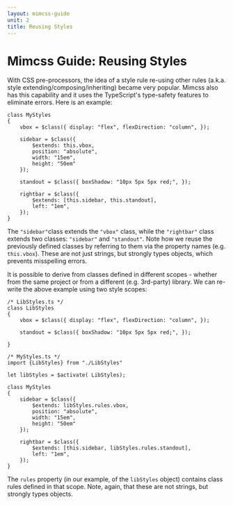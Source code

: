 ```yaml
---
layout: mimcss-guide
unit: 2
title: Reusing Styles
---
```


# Mimcss Guide: Reusing Styles

With CSS pre-processors, the idea of a style rule re-using other rules (a.k.a. style extending/composing/inheriting) became very popular. Mimcss also has this capability and it uses the TypeScript's type-safety features to eliminate errors. Here is an example:

```tsx
class MyStyles
{
    vbox = $class({ display: "flex", flexDirection: "column", });

    sidebar = $class({
        $extends: this.vbox,
        position: "absolute",
        width: "15em",
        height: "50em"
    });

    standout = $class({ boxShadow: "10px 5px 5px red;", });

    rightbar = $class({
        $extends: [this.sidebar, this.standout],
        left: "1em",
    });
}
```
The `"sidebar"`class extends the `"vbox"` class, while the `"rightbar"` class extends two classes: `"sidebar"` and `"standout"`. Note how we reuse the previously defined classes by referring to them via the property names (e.g. `this.vbox`). These are not just strings, but strongly types objects, which prevents misspelling errors.

It is possible to derive from classes defined in different scopes - whether from the same project or from a different (e.g. 3rd-party) library. We can re-write the above example using two style scopes:

```tsx
/* LibStyles.ts */
class LibStyles
{
    vbox = $class({ display: "flex", flexDirection: "column", });

    standout = $class({ boxShadow: "10px 5px 5px red;", });

}

/* MyStyles.ts */
import {LibStyles} from "./LibStyles"

let libStyles = $activate( LibStyles);

class MyStyles
{
    sidebar = $class({
        $extends: libStyles.rules.vbox,
        position: "absolute",
        width: "15em",
        height: "50em"
    });

    rightbar = $class({
        $extends: [this.sidebar, libStyles.rules.standout],
        left: "1em",
    });
}
```

The `rules` property (in our example, of the `libStyles` object) contains class rules defined in that scope. Note, again, that these are not strings, but strongly types objects.

